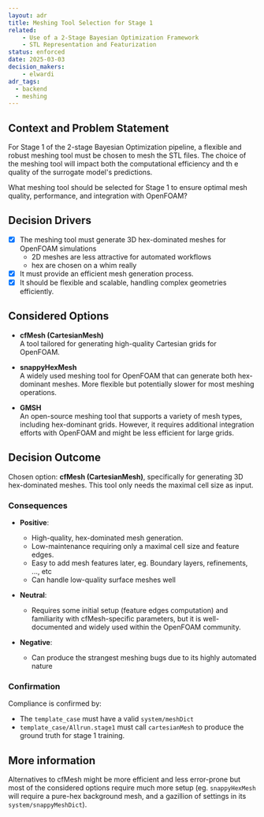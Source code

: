 ```yaml
---
layout: adr
title: Meshing Tool Selection for Stage 1
related:
    - Use of a 2-Stage Bayesian Optimization Framework
    - STL Representation and Featurization
status: enforced
date: 2025-03-03
decision_makers:
    - elwardi
adr_tags:
  - backend
  - meshing
---
```


## Context and Problem Statement

For Stage 1 of the 2-stage Bayesian Optimization pipeline, a flexible and robust meshing tool must be chosen
to mesh the STL files. The choice of the meshing tool will impact both the computational efficiency and th
e quality of the surrogate model's predictions.

What meshing tool should be selected for Stage 1 to ensure optimal mesh quality, performance,
and integration with OpenFOAM?

## Decision Drivers

- [x] The meshing tool must generate 3D hex-dominated meshes for OpenFOAM simulations
   - 2D meshes are less attractive for automated workflows
   - hex are chosen on a whim really
- [x] It must provide an efficient mesh generation process.
- [x] It should be flexible and scalable, handling complex geometries efficiently.

## Considered Options

- **cfMesh (CartesianMesh)**  
  A tool tailored for generating high-quality Cartesian grids for OpenFOAM.

- **snappyHexMesh**  
  A widely used meshing tool for OpenFOAM that can generate both hex-dominant meshes.
  More flexible but potentially slower for most meshing operations.

- **GMSH**  
  An open-source meshing tool that supports a variety of mesh types, including
  hex-dominant grids. However, it requires additional integration efforts with
  OpenFOAM and might be less efficient for large grids.

## Decision Outcome

Chosen option: **cfMesh (CartesianMesh)**, specifically for generating 3D
hex-dominated meshes. This tool only needs the maximal cell size as input.

### Consequences

- **Positive**: 
  - High-quality, hex-dominated mesh generation.
  - Low-maintenance requiring only a maximal cell size and feature edges.
  - Easy to add mesh features later, eg. Boundary layers, refinements, ..., etc
  - Can handle low-quality surface meshes well
  
- **Neutral**: 
  - Requires some initial setup (feature edges computation) and familiarity with
    cfMesh-specific parameters, but it is well-documented and widely used within the OpenFOAM community.
  
- **Negative**: 
  - Can produce the strangest meshing bugs due to its highly automated nature

### Confirmation

Compliance is confirmed by:
- The `template_case` must have a valid `system/meshDict`
- `template_case/Allrun.stage1` must call `cartesianMesh` to produce the ground truth
  for stage 1 training.

## More information

Alternatives to cfMesh might be more efficient and less error-prone but most of the
considered options require much more setup (eg. `snappyHexMesh` will require a pure-hex
background mesh, and a gazillion of settings in its `system/snappyMeshDict`).


